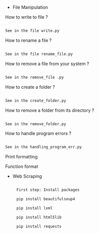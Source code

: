 - File Manipulation

How to write to file ?

```bash

See in the file write.py

```

How to rename a file ?

```bash

See in the file rename_file.py

```

How to remove a file from your system ?

```bash

See in the remove_file .py

```

How to create a folder ?

```bash

See in the create_folder.py

```

How to remove a folder from its directory ?

```bash

See in the remove_folder.py

```

How to handle program errors ?

```bash

See in the handling_program_err.py

```

Print formatting

Function format 



- Web Scraping


```bash

	 First step: Install packages

	 pip install beautifulsoup4

	 pip install lxml

	 pip install html5lib

	 pip install requests

```